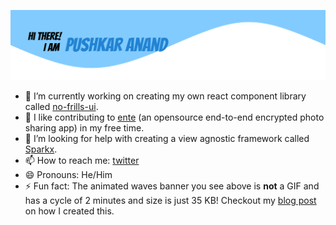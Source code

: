 ![Pushkar Anand](https://raw.githubusercontent.com/pushkar8723/pushkar8723/master/banner.svg)

- 🔭 I’m currently working on creating my own react component library called [no-frills-ui](https://no-frills-ui.netlify.app/).
- 🌱 I like contributing to [ente](https://github.com/ente-io/ente) (an opensource end-to-end encrypted photo sharing app) in my free time.
- 🤔 I’m looking for help with creating a view agnostic framework called [Sparkx](https://github.com/pushkar8723/sparkx).
- 📫 How to reach me: [twitter](https://twitter.com/pushkar8723)
- 😄 Pronouns: He/Him
- ⚡ Fun fact: The animated waves banner you see above is **not** a GIF and has a cycle of 2 minutes and size is just 35 KB! Checkout my [blog post](https://abstracted.in/svg-animation/) on how I created this.

<!--
**pushkar8723/pushkar8723** is a ✨ _special_ ✨ repository because its `README.md` (this file) appears on your GitHub profile.

Here are some ideas to get you started:

- 🔭 I’m currently working on ...
- 🌱 I’m currently learning ...
- 👯 I’m looking to collaborate on ...
- 🤔 I’m looking for help with ...
- 💬 Ask me about ...
- 📫 How to reach me: ...
- 😄 Pronouns: ...
- ⚡ Fun fact: ...
-->
